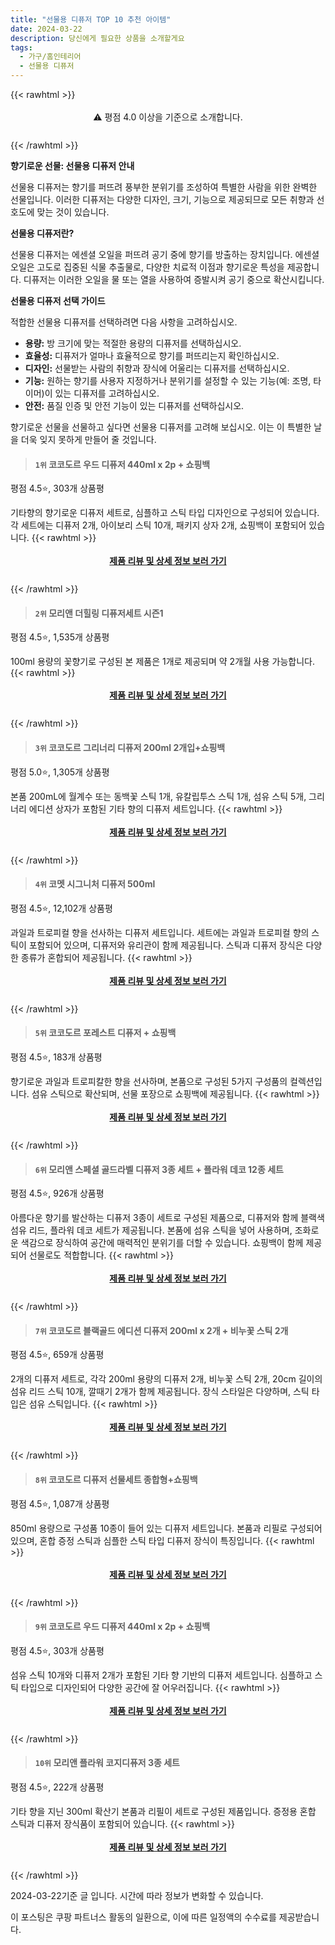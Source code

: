 ```yaml
---
title: "선물용 디퓨저 TOP 10 추천 아이템"
date: 2024-03-22
description: 당신에게 필요한 상품을 소개할게요
tags:
  - 가구/홈인테리어
  - 선물용 디퓨저
---
```

{{< rawhtml >}}<div class="toc" style="text-align: center; height: 50px; line-height: 2;">  <p>⚠️ 평점 4.0 이상을 기준으로 소개합니다.<br></p></div> {{< /rawhtml >}}

**향기로운 선물: 선물용 디퓨저 안내**

선물용 디퓨저는 향기를 퍼뜨려 풍부한 분위기를 조성하여 특별한 사람을 위한 완벽한 선물입니다. 이러한 디퓨저는 다양한 디자인, 크기, 기능으로 제공되므로 모든 취향과 선호도에 맞는 것이 있습니다.

**선물용 디퓨저란?**

선물용 디퓨저는 에센셜 오일을 퍼뜨려 공기 중에 향기를 방출하는 장치입니다. 에센셜 오일은 고도로 집중된 식물 추출물로, 다양한 치료적 이점과 향기로운 특성을 제공합니다. 디퓨저는 이러한 오일을 물 또는 열을 사용하여 증발시켜 공기 중으로 확산시킵니다.

**선물용 디퓨저 선택 가이드**

적합한 선물용 디퓨저를 선택하려면 다음 사항을 고려하십시오.

* **용량:** 방 크기에 맞는 적절한 용량의 디퓨저를 선택하십시오.
* **효율성:** 디퓨저가 얼마나 효율적으로 향기를 퍼뜨리는지 확인하십시오.
* **디자인:** 선물받는 사람의 취향과 장식에 어울리는 디퓨저를 선택하십시오.
* **기능:** 원하는 향기를 사용자 지정하거나 분위기를 설정할 수 있는 기능(예: 조명, 타이머)이 있는 디퓨저를 고려하십시오.
* **안전:** 품질 인증 및 안전 기능이 있는 디퓨저를 선택하십시오.

향기로운 선물을 선물하고 싶다면 선물용 디퓨저를 고려해 보십시오. 이는 이 특별한 날을 더욱 잊지 못하게 만들어 줄 것입니다.


>#### `1위` 코코도르 우드 디퓨저 440ml x 2p + 쇼핑백
평점 4.5⭐, 303개 상품평

기타향의 향기로운 디퓨저 세트로, 심플하고 스틱 타입 디자인으로 구성되어 있습니다. 각 세트에는 디퓨저 2개, 아이보리 스틱 10개, 패키지 상자 2개, 쇼핑백이 포함되어 있습니다.
{{< rawhtml >}}<div class="toc" style="text-align: center; height: 50px; line-height: 2;"><p><b><a href="https://link.coupang.com/re/AFFSDP?lptag=AF5033054&pageKey=7193529893&itemId=18167780893&vendorItemId=85317306599&traceid=V0-153-b55c2523c2039b3a&requestid=20240322142447281113889677&token=31850B%7CGM">제품 리뷰 및 상세 정보 보러 가기</a></b><br></p> </div>{{< /rawhtml >}}

>#### `2위` 모리앤 더힐링 디퓨저세트 시즌1
평점 4.5⭐, 1,535개 상품평

100ml 용량의 꽃향기로 구성된 본 제품은 1개로 제공되며 약 2개월 사용 가능합니다.
{{< rawhtml >}}<div class="toc" style="text-align: center; height: 50px; line-height: 2;"><p><b><a href="https://link.coupang.com/re/AFFSDP?lptag=AF5033054&pageKey=298452239&itemId=901961243&vendorItemId=5260767931&traceid=V0-153-bffd049dfad15df1&requestid=20240322142447281113889677&token=31850B%7CGM">제품 리뷰 및 상세 정보 보러 가기</a></b><br></p> </div>{{< /rawhtml >}}

>#### `3위` 코코도르 그리너리 디퓨저 200ml 2개입+쇼핑백
평점 5.0⭐, 1,305개 상품평

본품 200mL에 월계수 또는 동백꽃 스틱 1개, 유칼립투스 스틱 1개, 섬유 스틱 5개, 그리너리 에디션 상자가 포함된 기타 향의 디퓨저 세트입니다.
{{< rawhtml >}}<div class="toc" style="text-align: center; height: 50px; line-height: 2;"><p><b><a href="https://link.coupang.com/re/AFFSDP?lptag=AF5033054&pageKey=2111504302&itemId=3586704004&vendorItemId=71572499605&traceid=V0-153-057f4a1c9a072591&requestid=20240322142447281113889677&token=31850B%7CGM">제품 리뷰 및 상세 정보 보러 가기</a></b><br></p> </div>{{< /rawhtml >}}

>#### `4위` 코멧 시그니처 디퓨저 500ml
평점 4.5⭐, 12,102개 상품평

과일과 트로피컬 향을 선사하는 디퓨저 세트입니다. 세트에는 과일과 트로피컬 향의 스틱이 포함되어 있으며, 디퓨저와 유리관이 함께 제공됩니다. 스틱과 디퓨저 장식은 다양한 종류가 혼합되어 제공됩니다.
{{< rawhtml >}}<div class="toc" style="text-align: center; height: 50px; line-height: 2;"><p><b><a href="https://link.coupang.com/re/AFFSDP?lptag=AF5033054&pageKey=4666715922&itemId=5896173716&vendorItemId=73194318414&traceid=V0-153-d688cb22e39d8288&requestid=20240322142447281113889677&token=31850B%7CGM">제품 리뷰 및 상세 정보 보러 가기</a></b><br></p> </div>{{< /rawhtml >}}

>#### `5위` 코코도르 포레스트 디퓨저 + 쇼핑백
평점 4.5⭐, 183개 상품평

향기로운 과일과 트로피칼한 향을 선사하며, 본품으로 구성된 5가지 구성품의 컬렉션입니다. 섬유 스틱으로 확산되며, 선물 포장으로 쇼핑백에 제공됩니다.
{{< rawhtml >}}<div class="toc" style="text-align: center; height: 50px; line-height: 2;"><p><b><a href="https://link.coupang.com/re/AFFSDP?lptag=AF5033054&pageKey=7403176266&itemId=19165789568&vendorItemId=86284160380&traceid=V0-153-0bd82b54b2ddc607&requestid=20240322142447281113889677&token=31850B%7CGM">제품 리뷰 및 상세 정보 보러 가기</a></b><br></p> </div>{{< /rawhtml >}}

>#### `6위` 모리앤 스페셜 골드라벨 디퓨저 3종 세트 + 플라워 데코 12종 세트
평점 4.5⭐, 926개 상품평

아름다운 향기를 발산하는 디퓨저 3종이 세트로 구성된 제품으로, 디퓨저와 함께 블랙색 섬유 리드, 플라워 데코 세트가 제공됩니다. 본품에 섬유 스틱을 넣어 사용하며, 조화로운 색감으로 장식하여 공간에 매력적인 분위기를 더할 수 있습니다. 쇼핑백이 함께 제공되어 선물로도 적합합니다.
{{< rawhtml >}}<div class="toc" style="text-align: center; height: 50px; line-height: 2;"><p><b><a href="https://link.coupang.com/re/AFFSDP?lptag=AF5033054&pageKey=171747300&itemId=491018080&vendorItemId=4242721734&traceid=V0-153-21cc0c0631b25d6b&requestid=20240322142447281113889677&token=31850B%7CGM">제품 리뷰 및 상세 정보 보러 가기</a></b><br></p> </div>{{< /rawhtml >}}

>#### `7위` 코코도르 블랙골드 에디션 디퓨저 200ml x 2개 + 비누꽃 스틱 2개
평점 4.5⭐, 659개 상품평

2개의 디퓨저 세트로, 각각 200ml 용량의 디퓨저 2개, 비누꽃 스틱 2개, 20cm 길이의 섬유 리드 스틱 10개, 깔때기 2개가 함께 제공됩니다. 장식 스타일은 다양하며, 스틱 타입은 섬유 스틱입니다.
{{< rawhtml >}}<div class="toc" style="text-align: center; height: 50px; line-height: 2;"><p><b><a href="https://link.coupang.com/re/AFFSDP?lptag=AF5033054&pageKey=6362283518&itemId=13436409779&vendorItemId=80690918000&traceid=V0-153-18b1f5b9928325b0&requestid=20240322142447281113889677&token=31850B%7CGM">제품 리뷰 및 상세 정보 보러 가기</a></b><br></p> </div>{{< /rawhtml >}}

>#### `8위` 코코도르 디퓨저 선물세트 종합형+쇼핑백
평점 4.5⭐, 1,087개 상품평

850ml 용량으로 구성품 10종이 들어 있는 디퓨저 세트입니다. 본품과 리필로 구성되어 있으며, 혼합 증정 스틱과 심플한 스틱 타입 디퓨저 장식이 특징입니다.
{{< rawhtml >}}<div class="toc" style="text-align: center; height: 50px; line-height: 2;"><p><b><a href="https://link.coupang.com/re/AFFSDP?lptag=AF5033054&pageKey=6856978007&itemId=16355471519&vendorItemId=3856610717&traceid=V0-153-4fc25f2a49cc0503&requestid=20240322142447281113889677&token=31850B%7CGM">제품 리뷰 및 상세 정보 보러 가기</a></b><br></p> </div>{{< /rawhtml >}}

>#### `9위` 코코도르 우드 디퓨저 440ml x 2p + 쇼핑백
평점 4.5⭐, 303개 상품평

섬유 스틱 10개와 디퓨저 2개가 포함된 기타 향 기반의 디퓨저 세트입니다. 심플하고 스틱 타입으로 디자인되어 다양한 공간에 잘 어우러집니다.
{{< rawhtml >}}<div class="toc" style="text-align: center; height: 50px; line-height: 2;"><p><b><a href="https://link.coupang.com/re/AFFSDP?lptag=AF5033054&pageKey=7193529893&itemId=18167780894&vendorItemId=85317306610&traceid=V0-153-b55c2523c2039b3a&requestid=20240322142447281113889677&token=31850B%7CGM">제품 리뷰 및 상세 정보 보러 가기</a></b><br></p> </div>{{< /rawhtml >}}

>#### `10위` 모리앤 플라워 코지디퓨저 3종 세트
평점 4.5⭐, 222개 상품평

기타 향을 지닌 300ml 확산기 본품과 리필이 세트로 구성된 제품입니다. 증정용 혼합 스틱과 디퓨저 장식품이 포함되어 있습니다.
{{< rawhtml >}}<div class="toc" style="text-align: center; height: 50px; line-height: 2;"><p><b><a href="https://link.coupang.com/re/AFFSDP?lptag=AF5033054&pageKey=293950565&itemId=927843833&vendorItemId=5304255392&traceid=V0-153-568fe3da8cd29694&requestid=20240322142447281113889677&token=31850B%7CGM">제품 리뷰 및 상세 정보 보러 가기</a></b><br></p> </div>{{< /rawhtml >}}


2024-03-22기준 글 입니다.
시간에 따라 정보가 변화할 수 있습니다.

이 포스팅은 쿠팡 파트너스 활동의 일환으로, 이에 따른 일정액의 수수료를 제공받습니다.
